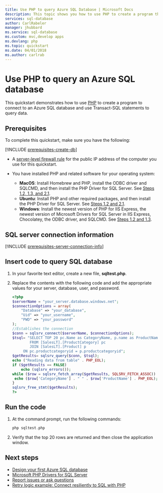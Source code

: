 ```yaml
---
title: Use PHP to query Azure SQL Database | Microsoft Docs
description: This topic shows you how to use PHP to create a program that connects to an Azure SQL Database and query it using Transact-SQL statements.
services: sql-database
author: CarlRabeler
manager: jhubbard
ms.service: sql-database
ms.custom: mvc,develop apps
ms.devlang: php
ms.topic: quickstart
ms.date: 04/01/2018
ms.author: carlrab
---
```

# Use PHP to query an Azure SQL database

This quickstart demonstrates how to use [PHP](http://php.net/manual/en/intro-whatis.php) to create a program to connect to an Azure SQL database and use Transact-SQL statements to query data.

## Prerequisites

To complete this quickstart, make sure you have the following:

[!INCLUDE [prerequisites-create-db](../../includes/sql-database-connect-query-prerequisites-create-db-includes.md)]

- A [server-level firewall rule](sql-database-get-started-portal.md#create-a-server-level-firewall-rule) for the public IP address of the computer you use for this quickstart.

- You have installed PHP and related software for your operating system:

    - **MacOS**: Install Homebrew and PHP, install the ODBC driver and SQLCMD, and then install the PHP Driver for SQL Server. See [Steps 1.2, 1.3, and 2.1](https://www.microsoft.com/sql-server/developer-get-started/php/mac/).
    - **Ubuntu**:  Install PHP and other required packages, and then install the PHP Driver for SQL Server. See [Steps 1.2 and 2.1](https://www.microsoft.com/sql-server/developer-get-started/php/ubuntu/).
    - **Windows**: Install the newest version of PHP for IIS Express, the newest version of Microsoft Drivers for SQL Server in IIS Express, Chocolatey, the ODBC driver, and SQLCMD. See [Steps 1.2 and 1.3](https://www.microsoft.com/sql-server/developer-get-started/php/windows/).    

## SQL server connection information

[!INCLUDE [prerequisites-server-connection-info](../../includes/sql-database-connect-query-prerequisites-server-connection-info-includes.md)]
    
## Insert code to query SQL database

1. In your favorite text editor, create a new file, **sqltest.php**.  

2. Replace the contents with the following code and add the appropriate values for your server, database, user, and password.

   ```PHP
   <?php
   $serverName = "your_server.database.windows.net";
   $connectionOptions = array(
       "Database" => "your_database",
       "Uid" => "your_username",
       "PWD" => "your_password"
   );
   //Establishes the connection
   $conn = sqlsrv_connect($serverName, $connectionOptions);
   $tsql= "SELECT TOP 20 pc.Name as CategoryName, p.name as ProductName
           FROM [SalesLT].[ProductCategory] pc
           JOIN [SalesLT].[Product] p
        ON pc.productcategoryid = p.productcategoryid";
   $getResults= sqlsrv_query($conn, $tsql);
   echo ("Reading data from table" . PHP_EOL);
   if ($getResults == FALSE)
       echo (sqlsrv_errors());
   while ($row = sqlsrv_fetch_array($getResults, SQLSRV_FETCH_ASSOC)) {
    echo ($row['CategoryName'] . " " . $row['ProductName'] . PHP_EOL);
   }
   sqlsrv_free_stmt($getResults);
   ?>
   ```

## Run the code

1. At the command prompt, run the following commands:

   ```php
   php sqltest.php
   ```

2. Verify that the top 20 rows are returned and then close the application window.

## Next steps
- [Design your first Azure SQL database](sql-database-design-first-database.md)
- [Microsoft PHP Drivers for SQL Server](https://github.com/Microsoft/msphpsql/)
- [Report issues or ask questions](https://github.com/Microsoft/msphpsql/issues)
- [Retry logic example: Connect resiliently to SQL with PHP][step-4-connect-resiliently-to-sql-with-php-p42h]


<!-- Link references. -->

[step-4-connect-resiliently-to-sql-with-php-p42h]: https://docs.microsoft.com/sql/connect/php/step-4-connect-resiliently-to-sql-with-php

